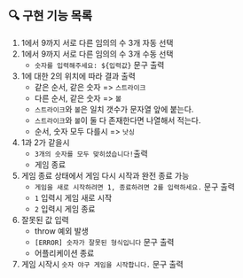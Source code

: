 ## 🔍 구현 기능 목록
1. 1에서 9까지 서로 다른 임의의 수 3개 자동 선택
2. 1에서 9까지 서로 다른 임의의 수 3개 수동 선택
    -  `숫자를 입력해주세요: ${입력값}` 문구 출력
3. 1에 대한 2의 위치에 따라 결과 출력
    - 같은 순서, 같은 숫자 => `스트라이크`
    - 다른 순서, 같은 숫자 => `볼`
    - `스트라이크`와 `볼`은 일치 갯수가 문자열 앞에 붙는다.
    - `스트라이크`와 `볼`이 둘 다 존재한다면 나열해서 적는다.
    - 순서, 숫자 모두 다를시 => `낫싱`
4. 1과 2가 같을시
    - `3개의 숫자를 모두 맞히셨습니다!`출력
    - 게임 종료
5. 게임 종료 상태에서 게임 다시 시작과 완전 종료 가능
    - `게임을 새로 시작하려면 1, 종료하려면 2를 입력하세요.` 문구 출력
    - `1` 입력시 게임 새로 시작
    - `2` 입력시 게임 종료
6. 잘못된 값 입력
    - throw 예외 발생
    - `[ERROR] 숫자가 잘못된 형식입니다` 문구 출력
    - 어플리케이션 종료
7. 게임 시작시 `숫자 야구 게임을 시작합니다.` 문구 출력